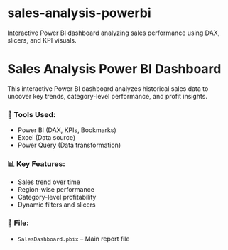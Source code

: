 # sales-analysis-powerbi
Interactive Power BI dashboard analyzing sales performance using DAX, slicers, and KPI visuals.
# Sales Analysis Power BI Dashboard

This interactive Power BI dashboard analyzes historical sales data to uncover key trends, category-level performance, and profit insights.

### 🔧 Tools Used:
- Power BI (DAX, KPIs, Bookmarks)
- Excel (Data source)
- Power Query (Data transformation)

### 📊 Key Features:
- Sales trend over time
- Region-wise performance
- Category-level profitability
- Dynamic filters and slicers

### 📁 File:
- `SalesDashboard.pbix` – Main report file
